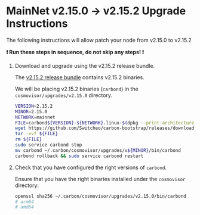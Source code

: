 # MainNet v2.15.0 -> v2.15.2 Upgrade Instructions

The following instructions will allow patch your node from v2.15.0 to v2.15.2

**:exclamation: Run these steps in sequence, do not skip any steps! :exclamation:**

1. Download and upgrade using the v2.15.2 release bundle.

    The [v2.15.2 release bundle](https://github.com/Switcheo/carbon-bootstrap/releases/tag/v2.15.2) contains v2.15.2 binaries.

    We will be placing v2.15.2 binaries (`carbond`) in the `cosmovisor/upgrades/v2.15.0` directory. 

    ```bash
    VERSION=2.15.2
    MINOR=2.15.0
    NETWORK=mainnet
    FILE=carbond${VERSION}-${NETWORK}.linux-$(dpkg --print-architecture).tar.gz
    wget https://github.com/Switcheo/carbon-bootstrap/releases/download/v${VERSION}/${FILE}
    tar -xvf ${FILE}
    rm ${FILE}
    sudo service carbond stop
    mv carbond ~/.carbon/cosmovisor/upgrades/v${MINOR}/bin/carbond
    carbond rollback && sudo service carbond restart
    ```

2. Check that you have configured the right versions of `carbond`.

    Ensure that you have the right binaries installed under the `cosmovisor` directory:

    ```bash
    openssl sha256 ~/.carbon/cosmovisor/upgrades/v2.15.0/bin/carbond
    # arm64 
    # amd64 
    ```

